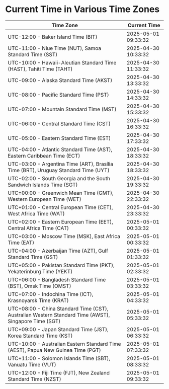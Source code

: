 # Current Time in Various Time Zones

| Time Zone | Current Time |
|-----------|--------------|
| UTC-12:00 - Baker Island Time (BIT) | 2025-05-01 09:33:32 |
| UTC-11:00 - Niue Time (NUT), Samoa Standard Time (SST) | 2025-04-30 10:33:32 |
| UTC-10:00 - Hawaii-Aleutian Standard Time (HAST), Tahiti Time (TAHT) | 2025-04-30 11:33:32 |
| UTC-09:00 - Alaska Standard Time (AKST) | 2025-04-30 13:33:32 |
| UTC-08:00 - Pacific Standard Time (PST) | 2025-04-30 14:33:32 |
| UTC-07:00 - Mountain Standard Time (MST) | 2025-04-30 15:33:32 |
| UTC-06:00 - Central Standard Time (CST) | 2025-04-30 16:33:32 |
| UTC-05:00 - Eastern Standard Time (EST) | 2025-04-30 17:33:32 |
| UTC-04:00 - Atlantic Standard Time (AST), Eastern Caribbean Time (ECT) | 2025-04-30 18:33:32 |
| UTC-03:00 - Argentina Time (ART), Brasília Time (BRT), Uruguay Standard Time (UYT) | 2025-04-30 18:33:32 |
| UTC-02:00 - South Georgia and the South Sandwich Islands Time (SGT) | 2025-04-30 19:33:32 |
| UTC±00:00 - Greenwich Mean Time (GMT), Western European Time (WET) | 2025-04-30 22:33:32 |
| UTC+01:00 - Central European Time (CET), West Africa Time (WAT) | 2025-04-30 23:33:32 |
| UTC+02:00 - Eastern European Time (EET), Central Africa Time (CAT) | 2025-05-01 00:33:32 |
| UTC+03:00 - Moscow Time (MSK), East Africa Time (EAT) | 2025-05-01 00:33:32 |
| UTC+04:00 - Azerbaijan Time (AZT), Gulf Standard Time (GST) | 2025-05-01 01:33:32 |
| UTC+05:00 - Pakistan Standard Time (PKT), Yekaterinburg Time (YEKT) | 2025-05-01 02:33:32 |
| UTC+06:00 - Bangladesh Standard Time (BST), Omsk Time (OMST) | 2025-05-01 03:33:32 |
| UTC+07:00 - Indochina Time (ICT), Krasnoyarsk Time (KRAT) | 2025-05-01 04:33:32 |
| UTC+08:00 - China Standard Time (CST), Australian Western Standard Time (AWST), Singapore Time (SGT) | 2025-05-01 05:33:32 |
| UTC+09:00 - Japan Standard Time (JST), Korea Standard Time (KST) | 2025-05-01 06:33:32 |
| UTC+10:00 - Australian Eastern Standard Time (AEST), Papua New Guinea Time (PGT) | 2025-05-01 07:33:32 |
| UTC+11:00 - Solomon Islands Time (SBT), Vanuatu Time (VUT) | 2025-05-01 08:33:32 |
| UTC+12:00 - Fiji Time (FJT), New Zealand Standard Time (NZST) | 2025-05-01 09:33:32 |
